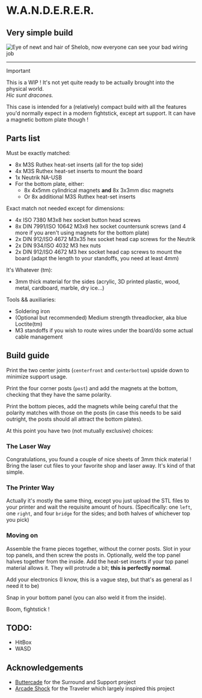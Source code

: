 # W.A.N.D.E.R.E.R.
## Very simple build

![Eye of newt and hair of Shelob, now everyone can see your bad wiring job](../img/wanderer.png)

---

> [!IMPORTANT]
> This is a WIP ! It's not yet quite ready to be actually brought into the physical world.  
> *Hic sunt dracones.*

This case is intended for a (relatively) compact build with all the features you'd normally expect in a modern fightstick, except art support. It can have a magnetic bottom plate though !

## Parts list

Must be exactly matched:

- 8x M3S Ruthex heat-set inserts (all for the top side)
- 4x M3S Ruthex heat-set inserts to mount the board
- 1x Neutrik NA-USB
- For the bottom plate, either:
    - 8x 4x5mm cylindrical magnets **and** 8x 3x3mm disc magnets
    - Or 8x additional M3S Ruthex heat-set inserts

Exact match not needed except for dimensions:

- 4x ISO 7380 M3x8 hex socket button head screws
- 8x DIN 7991/ISO 10642 M3x8 hex socket countersunk screws (and 4 more if you aren't using magnets for the bottom plate)
- 2x DIN 912/ISO 4672 M3x35 hex socket head cap screws for the Neutrik
- 2x DIN 934/ISO 4032 M3 hex nuts
- 2x DIN 912/ISO 4672 M3 hex socket head cap screws to mount the board (adapt the length to your standoffs, you need at least 4mm)

It's Whatever (tm):

- 3mm thick material for the sides (acrylic, 3D printed plastic, wood, metal, cardboard, marble, dry ice...)

Tools && auxiliaries:

- Soldering iron
- (Optional but recommended) Medium strength threadlocker, aka blue Loctite(tm)
- M3 standoffs if you wish to route wires under the board/do some actual cable management

## Build guide

Print the two center joints (`centerfront` and `centerbottom`) upside down to minimize support usage.

Print the four corner posts (`post`) and add the magnets at the bottom, checking that they have the same polarity.

Print the bottom pieces, add the magnets while being careful that the polarity matches with those on the posts (in case this needs to be said outright, the posts should all attract the bottom plates).

At this point you have two (not mutually exclusive) choices:

### The Laser Way

Congratulations, you found a couple of nice sheets of 3mm thick material !  
Bring the laser cut files to your favorite shop and laser away. It's kind of that simple.

### The Printer Way

Actually it's mostly the same thing, except you just upload the STL files to your printer and wait the requisite amount of hours. (Specifically: one `left`, one `right`, and four `bridge` for the sides; and both halves of whichever top you pick)

### Moving on

Assemble the frame pieces together, without the corner posts. Slot in your top panels, and then screw the posts in. Optionally, weld the top panel halves together from the inside. Add the heat-set inserts if your top panel material allows it. They will protrude a bit; **this is perfectly normal**.

Add your electronics (I know, this is a vague step, but that's as general as I need it to be)

Snap in your bottom panel (you can also weld it from the inside).

Boom, fightstick !

## TODO:

- HitBox
- WASD

## Acknowledgements

- [Buttercade](https://www.etsy.com/shop/BUTTERCADE) for the Surround and Support project
- [Arcade Shock](https://arcadeshock.com/products/fs-traveler-acrylic-controller-case-choose-type) for the Traveler which largely inspired this project
